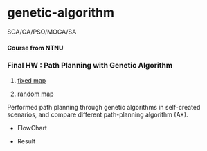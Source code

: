 # genetic-algorithm
SGA/GA/PSO/MOGA/SA
#### Course from NTNU

### Final HW : Path Planning with Genetic Algorithm
1. [fixed map](https://github.com/alan-chen-lab/genetic-algorithm/blob/master/path_planning%20of%20GA(fixed%20map).py) 

2. [random map](https://github.com/alan-chen-lab/genetic-algorithm/blob/master/path_planning%20of%20GA(random%20map).py)

Performed path planning through genetic algorithms in self-created scenarios, and compare different path-planning algorithm (A*).
* FlowChart

* Result
